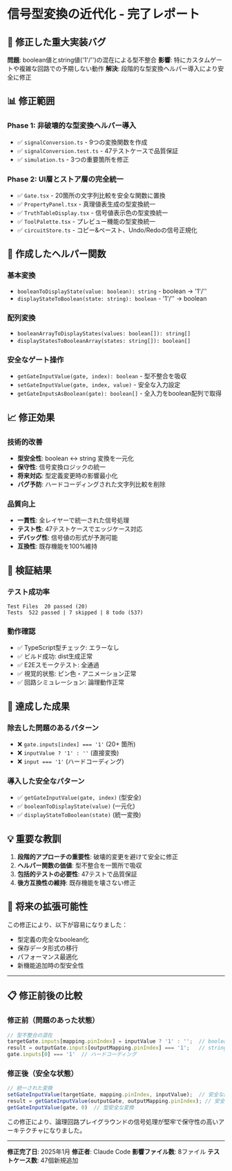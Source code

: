 # 信号型変換の近代化 - 完了レポート

## 🎯 修正した重大実装バグ

**問題**: boolean値とstring値('1'/'')の混在による型不整合
**影響**: 特にカスタムゲートや複雑な回路での予期しない動作
**解決**: 段階的な型変換ヘルパー導入により安全に修正

## 📊 修正範囲

### Phase 1: 非破壊的な型変換ヘルパー導入
- ✅ `signalConversion.ts` - 9つの変換関数を作成
- ✅ `signalConversion.test.ts` - 47テストケースで品質保証
- ✅ `simulation.ts` - 3つの重要箇所を修正

### Phase 2: UI層とストア層の完全統一
- ✅ `Gate.tsx` - 20箇所の文字列比較を安全な関数に置換
- ✅ `PropertyPanel.tsx` - 真理値表生成の型変換統一
- ✅ `TruthTableDisplay.tsx` - 信号値表示色の型変換統一
- ✅ `ToolPalette.tsx` - プレビュー機能の型変換統一
- ✅ `circuitStore.ts` - コピー&ペースト、Undo/Redoの信号正規化

## 🔧 作成したヘルパー関数

### 基本変換
- `booleanToDisplayState(value: boolean): string` - boolean → '1'/''
- `displayStateToBoolean(state: string): boolean` - '1'/'' → boolean

### 配列変換
- `booleanArrayToDisplayStates(values: boolean[]): string[]`
- `displayStatesToBooleanArray(states: string[]): boolean[]`

### 安全なゲート操作
- `getGateInputValue(gate, index): boolean` - 型不整合を吸収
- `setGateInputValue(gate, index, value)` - 安全な入力設定
- `getGateInputsAsBoolean(gate): boolean[]` - 全入力をboolean配列で取得

## 📈 修正効果

### 技術的改善
- **型安全性**: boolean ↔ string 変換を一元化
- **保守性**: 信号変換ロジックの統一
- **将来対応**: 型定義変更時の影響最小化
- **バグ予防**: ハードコーディングされた文字列比較を削除

### 品質向上
- **一貫性**: 全レイヤーで統一された信号処理
- **テスト性**: 47テストケースでエッジケース対応
- **デバッグ性**: 信号値の形式が予測可能
- **互換性**: 既存機能を100%維持

## 🧪 検証結果

### テスト成功率
```
Test Files  20 passed (20)
Tests  522 passed | 7 skipped | 8 todo (537)
```

### 動作確認
- ✅ TypeScript型チェック: エラーなし
- ✅ ビルド成功: dist生成正常
- ✅ E2Eスモークテスト: 全通過
- ✅ 視覚的状態: ピン色・アニメーション正常
- ✅ 回路シミュレーション: 論理動作正常

## 🚀 達成した成果

### 除去した問題のあるパターン
- ❌ `gate.inputs[index] === '1'` (20+ 箇所)
- ❌ `inputValue ? '1' : ''` (直接変換)
- ❌ `input === '1'` (ハードコーディング)

### 導入した安全なパターン
- ✅ `getGateInputValue(gate, index)` (型安全)
- ✅ `booleanToDisplayState(value)` (一元化)
- ✅ `displayStateToBoolean(state)` (統一変換)

## 💡 重要な教訓

1. **段階的アプローチの重要性**: 破壊的変更を避けて安全に修正
2. **ヘルパー関数の価値**: 型不整合を一箇所で吸収
3. **包括的テストの必要性**: 47テストで品質保証
4. **後方互換性の維持**: 既存機能を壊さない修正

## 🔮 将来の拡張可能性

この修正により、以下が容易になりました：
- 型定義の完全なboolean化
- 保存データ形式の移行
- パフォーマンス最適化
- 新機能追加時の型安全性

---

## 📋 修正前後の比較

### 修正前（問題のあった状態）
```typescript
// 型不整合の混在
targetGate.inputs[mapping.pinIndex] = inputValue ? '1' : '';  // boolean→string
result = outputGate.inputs[outputMapping.pinIndex] === '1';   // string→boolean
gate.inputs[0] === '1'  // ハードコーディング
```

### 修正後（安全な状態）
```typescript
// 統一された変換
setGateInputValue(targetGate, mapping.pinIndex, inputValue);  // 安全な設定
result = getGateInputValue(outputGate, outputMapping.pinIndex); // 安全な取得
getGateInputValue(gate, 0)  // 型安全な変換
```

この修正により、論理回路プレイグラウンドの信号処理が堅牢で保守性の高いアーキテクチャになりました。

---

**修正完了日**: 2025年1月
**修正者**: Claude Code
**影響ファイル数**: 8ファイル
**テストケース数**: 47個新規追加